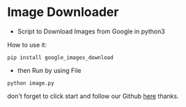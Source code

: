 # Image Downloader

* Script to Download Images from Google in python3

How to use it:
```
pip install google_images_download
```

* then Run by using File
```
python image.py
```

don't forget to click start and follow our Github
<a href="https://github.com/Edi-ID">here</a>
thanks.